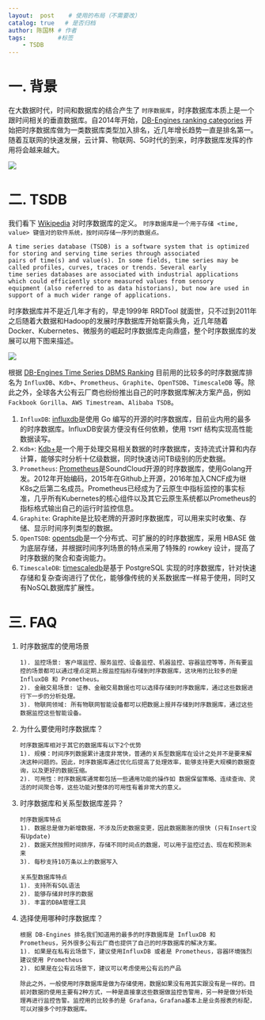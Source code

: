 ```yaml
---
layout:  post    # 使用的布局（不需要改）
catalog: true   # 是否归档
author: 陈国林 # 作者
tags:         #标签
    - TSDB
---
```


# 一. 背景
在大数据时代，时间和数据库的结合产生了 `时序数据库`，时序数据库本质上是一个跟时间相关的垂直数据库。自2014年开始，[DB-Engines ranking categories](https://db-engines.com/en/ranking_categories) 开始把时序数据库做为一类数据库类型加入排名，近几年增长趋势一直是排名第一。随着互联网的快速发展，云计算、物联网、5G时代的到来，时序数据库发挥的作用将会越来越大。

![](https://github.com/chenguolin/chenguolin.github.io/blob/master/data/image/db-ranking.png?raw=true)

# 二. TSDB
我们看下 [Wikipedia](https://en.wikipedia.org/wiki/Time_series_database) 对时序数据库的定义。 `时序数据库是一个用于存储 <time, value> 键值对的软件系统，按时间存储一序列的数据点。`

```
A time series database (TSDB) is a software system that is optimized for storing and serving time series through associated 
pairs of time(s) and value(s). In some fields, time series may be called profiles, curves, traces or trends. Several early 
time series databases are associated with industrial applications which could efficiently store measured values from sensory 
equipment (also referred to as data historians), but now are used in support of a much wider range of applications.
```

时序数据库并不是近几年才有的，早走1999年 RRDTool 就面世，只不过到2011年之后随着大数据和Hadoop的发展时序数据库开始崭露头角，近几年随着Docker、Kubernetes、微服务的崛起时序数据库走向鼎盛，整个时序数据库的发展可以用下图来描述。

![](https://github.com/chenguolin/chenguolin.github.io/blob/master/data/image/tsdb-fazhan.png?raw=true)

根据 [DB-Engines Time Series DBMS Ranking](https://db-engines.com/en/ranking_trend/time+series+dbms) 目前用的比较多的时序数据库排名为 `InfluxDB`、`Kdb+`、`Prometheus`、`Graphite`、`OpenTSDB`、`TimescaleDB` 等。除此之外，全球各大公有云厂商也纷纷推出自己的时序数据库解决方案产品，例如 `Fackbook Gorilla`、`AWS Timestream`、`Alibaba TSDB`。

1. `InfluxDB`: [influxdb](https://github.com/influxdata/influxdb)是使用 Go 编写的开源的时序数据库，目前业内用的最多的时序数据库。InfluxDB安装方便没有任何依赖，使用 `TSMT` 结构实现高性能数据读写。
2. `Kdb+`: [Kdb+](https://github.com/KxSystems/kdb)是一个用于处理交易相关数据的时序数据库，支持流式计算和内存计算，能够实时分析十亿级数据，同时快速访问TB级别的历史数据。
3. `Prometheus`: [Prometheus](https://prometheus.io/)是SoundCloud开源的时序数据库，使用Golang开发。2012年开始编码，2015年在Github上开源，2016年加入CNCF成为继K8s之后第二名成员。Prometheus已经成为了云原生中指标监控的事实标准，几乎所有Kubernetes的核心组件以及其它云原生系统都以Prometheus的指标格式输出自己的运行时监控信息。
4. `Graphite`: Graphite是比较老牌的开源时序数据库，可以用来实时收集、存储、显示时间序列类型的数据。
5. `OpenTSDB`: [opentsdb](https://github.com/OpenTSDB/opentsdb)是一个分布式、可扩展的的时序数据库，采用 HBASE 做为底层存储，并根据时间序列场景的特点采用了特殊的 rowkey 设计，提高了时序数据的聚合和查询能力。
6. `TimescaleDB`: [timescaledb](https://github.com/timescale/timescaledb)是基于 PostgreSQL 实现的时序数据库，针对快速存储和复杂查询进行了优化，能够像传统的关系数据库一样易于使用，同时又有NoSQL数据库扩展性。

# 三. FAQ
1. 时序数据库的使用场景
   ```
   1). 监控场景: 客户端监控、服务监控、设备监控、机器监控、容器监控等等，所有要监控的场景都可以通过埋点定期上报监控指标存储到时序数据库，这块用的比较多的是InfluxDB 和 Prometheus。
   2). 金融交易场景: 证券、金融交易数据也可以选择存储到时序数据库，通过这些数据进行下一步的分析处理。
   3). 物联网领域: 所有物联网智能设备都可以把数据上报并存储到时序数据库，通过这些数据监控这些智能设备。
   ```

2. 为什么要使用时序数据库？
   ```
   时序数据库相对于其它的数据库有以下2个优势
   1). 规模：时间序列数据累计速度非常快，普通的关系型数据库在设计之处并不是要来解决这种问题的。因此，时序数据库通过优化后提高了处理效率，能够支持更大规模的数据查询，以及更好的数据压缩。
   2). 可用性：时序数据库通常都包括一些通用功能的操作如 数据保留策略、连续查询、灵活的时间聚合等，这些功能对整体的可用性有着非常大的意义。
   ```

3. 时序数据库和关系型数据库差异？
   ```
   时序数据库特点
   1). 数据总是做为新增数据，不涉及历史数据变更，因此数据膨胀的很快 (只有Insert没有Update)
   2). 数据天然按照时间排序，存储不同时间点的数据，可以用于监控过去、现在和预测未来
   3). 每秒支持10万条以上的数据写入
   
   关系型数据库特点
   1). 支持所有SQL语法
   2). 能够存储非时序的数据
   3). 丰富的DBA管理工具
   ```
   
4. 选择使用哪种时序数据库？
   ```
   根据 DB-Engines 排名我们知道用的最多的时序数据库是 InfluxDB 和 Prometheus，另外很多公有云厂商也提供了自己的时序数据库的解决方案。
   1). 如果是在私有云场景下，建议使用InfluxDB 或者是 Prometheus，容器环境强烈建议使用 Prometheus
   2). 如果是在公有云场景下，建议可以考虑使用公有云的产品
   
   除此之外，一般使用时序数据库是做为存储使用，数据如果没有用其实跟没有是一样的。目前对数据的使用主要有2种方式，一种是直接拿这些数据做监控告警用，另一种是做分析处理再进行监控告警。监控用的比较多的是 Grafana，Grafana基本上是业务报表的标配，可以对接多个时序数据库。
   ```


